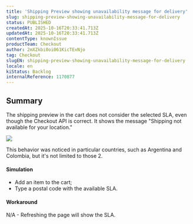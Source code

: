 ```yaml
---
title: 'Shipping Preview showing unavailability message for delivery'
slug: shipping-preview-showing-unavailability-message-for-delivery
status: PUBLISHED
createdAt: 2025-10-16T20:33:41.713Z
updatedAt: 2025-10-16T20:33:41.713Z
contentType: knownIssue
productTeam: Checkout
author: 2mXZkbi0oi061KicTExNjo
tag: Checkout
slugEN: shipping-preview-showing-unavailability-message-for-delivery
locale: en
kiStatus: Backlog
internalReference: 1170877
---
```


## Summary


The shipping preview in the cart does not consider the selected SLA, even though the Checkout API is correct. It shows the message "Shipping not available for your location."

 ![](https://vtexhelp.zendesk.com/attachments/token/oKGiw0BqXd83twkctR84fT0Wc/?name=image.png)

This behavior was noticed in particular countries, such as Argentina and Colombia, but it's not limited to those 2.


#### Simulation



- Add an item to the cart;
- Type a postal code with the available SLA.


#### Workaround


N/A - Refreshing the page will show the SLA.


